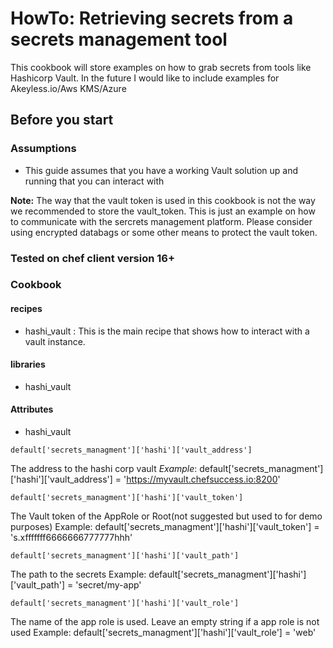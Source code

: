 # HowTo: Retrieving secrets from a secrets management tool
This cookbook will store examples on how to grab secrets from tools like Hashicorp Vault. In the future I would like to include examples for Akeyless.io/Aws KMS/Azure

## Before you start
### Assumptions
* This guide assumes that you have a working Vault solution up and running that you can interact with

**Note:** The way that the vault token is used in this cookbook is not the way we recommended to store the vault_token. 
This is just an example on how to communicate with the sercrets management platform. Please consider using encrypted databags or some other means to protect the vault token.

### Tested on chef client version 16+

### Cookbook

#### recipes

* hashi_vault : This is the main recipe that shows how to interact with a vault instance.

#### libraries

* hashi_vault

#### Attributes

* hashi_vault

`default['secrets_managment']['hashi']['vault_address']`

The address to the hashi corp vault *Example*:
 default['secrets_managment']['hashi']['vault_address'] = 'https://myvault.chefsuccess.io:8200'

`default['secrets_managment']['hashi']['vault_token']`

 The Vault token of the AppRole or Root(not suggested but used to for demo purposes) Example:
 default['secrets_managment']['hashi']['vault_token'] = 's.xfffffff6666666777777hhh'

`default['secrets_managment']['hashi']['vault_path']`

The path to the secrets Example:
 default['secrets_managment']['hashi']['vault_path'] = 'secret/my-app'

`default['secrets_managment']['hashi']['vault_role']`
 
The name of the app role is used. Leave an empty string if a app role is not used Example:
 default['secrets_managment']['hashi']['vault_role'] = 'web'
